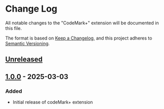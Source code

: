 # Change Log

All notable changes to the "CodeMark+" extension will be documented in this file.

The format is based on [Keep a Changelog](https://keepachangelog.com/en/1.0.0/),
and this project adheres to [Semantic Versioning](https://semver.org/spec/v2.0.0.html).

## [Unreleased]

## [1.0.0] - 2025-03-03

### Added

- Initial release of codeMark+ extension

[Unreleased]: https://github.com/ManuelGil/vscode-code-mark-plus/compare/v1.0.0...HEAD
[1.0.0]: https://github.com/ManuelGil/vscode-code-mark-plus/releases/tag/v1.0.0
